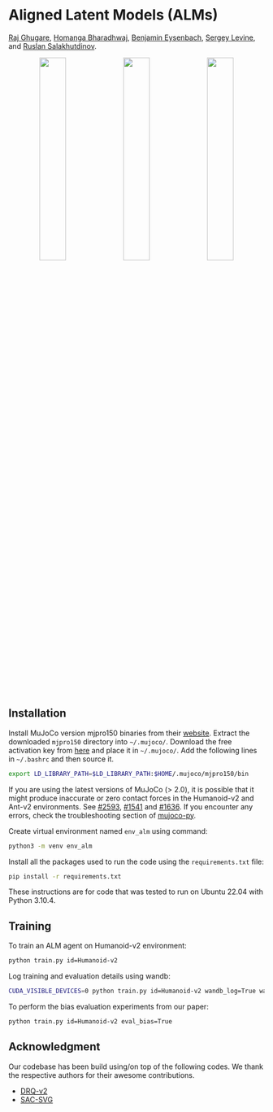 # Aligned Latent Models (ALMs)
[Raj Ghugare](https://rajghugare19.github.io/), [Homanga Bharadhwaj](https://homangab.github.io/), [Benjamin Eysenbach](https://ben-eysenbach.github.io/), [Sergey Levine](https://people.eecs.berkeley.edu/~svlevine/), and [Ruslan Salakhutdinov](https://www.cs.cmu.edu/~rsalakhu/). 

<p align="center">
  <img width="32%" src="https://media.giphy.com/media/2TQ2SDfPeJTteqdd8Q/giphy.gif">
  <img width="32%" src="https://media.giphy.com/media/FbdAXTitljv1awVc0o/giphy.gif">
  <img width="32%" src="https://media.giphy.com/media/Pv84wCSt7QOOpU5cRo/giphy.gif">
</p>

## Installation

Install MuJoCo version mjpro150 binaries from their [website](https://www.roboti.us/download.html). Extract the downloaded `mjpro150` directory into `~/.mujoco/`. Download the free activation key from [here](https://www.roboti.us/license.html) and place it in `~/.mujoco/`. Add the following lines in `~/.bashrc` and then source it.<br>
```sh
export LD_LIBRARY_PATH=$LD_LIBRARY_PATH:$HOME/.mujoco/mjpro150/bin
```

If you are using the latest versions of MuJoCo (> 2.0), it is possible that it might produce inaccurate or zero contact forces in the Humanoid-v2 and Ant-v2 environments. See [#2593](https://github.com/openai/gym/issues/2593), [#1541](https://github.com/openai/gym/issues/1541) and [ #1636](https://github.com/openai/gym/issues/1636). If you encounter any errors, check the troubleshooting section of [mujoco-py](https://github.com/openai/mujoco-py).

Create virtual environment named `env_alm` using command:<br>
```sh
python3 -m venv env_alm
```

Install all the packages used to run the code using the `requirements.txt` file: <br>
```sh
pip install -r requirements.txt
```

These instructions are for code that was tested to run on Ubuntu 22.04 with Python 3.10.4.

## Training

To train an ALM agent on Humanoid-v2 environment:<br> 
```sh
python train.py id=Humanoid-v2
```

Log training and evaluation details using wandb:<br>
```sh
CUDA_VISIBLE_DEVICES=0 python train.py id=Humanoid-v2 wandb_log=True wandb_run_name=alm
```
To perform the bias evaluation experiments from our paper:<br>
```sh
python train.py id=Humanoid-v2 eval_bias=True
```

## Acknowledgment
Our codebase has been build using/on top of the following codes. We thank the respective authors for their awesome contributions.
- [DRQ-v2](https://github.com/facebookresearch/drqv2)<br>
- [SAC-SVG](https://github.com/facebookresearch/svg)<br>

